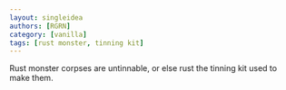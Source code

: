 ```yaml
---
layout: singleidea
authors: [RGRN]
category: [vanilla]
tags: [rust monster, tinning kit]
---
```

Rust monster corpses are untinnable, or else rust the tinning kit used to make them.
